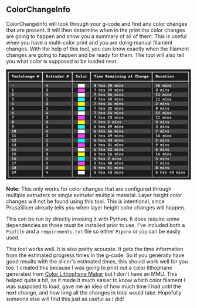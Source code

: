## ColorChangeInfo

ColorChangeInfo will look through your g-code and find any color changes that
are present. It will then determine when in the print the color changes are
going to happen and show you a summary of all of them. This is useful when you
have a multi-color print and you are doing manual filament changes. With the
help of this tool, you can know exactly when the filament changes are going to
happen and be ready for them. The tool will also tell you what color is
supposed to be loaded next.

![Screenshot of ColorChangeInfo](readme_examples/screenshot.png)

**Note:** This only works for color changes that are configured through multiple
extruders or single extruder multiple material. Layer height color changes will
not be found using this tool. This is intentional, since PrusaSlicer already
tells you when layer height color changes will happen.

This can be run by directly invoking it with Python. It does require some
dependencies so those must be installed prior to use. I've included both a
`Pipfile` and a `requirements.txt` file so either `Pipenv` or `pip` can be
easily used.

This tool works well. It is also pretty accurate. It gets the time information
from the estimated progress times in the g-code. So if you generally have good
results with the slicer's estimated times, this should work well for you too. I
created this because I was going to print out a color lithophane generated from
[Color Lithophane Maker](https://lithophanemaker.com/Color%20Lithophane.html)
but I don't have an MMU. This helped quite a bit, as it made it much easier to
know which color filament I was supposed to load, gave me an idea of how much
time I had until the next change, and how long all the changes in total would
take. Hopefully someone else will find this just as useful as I did!
